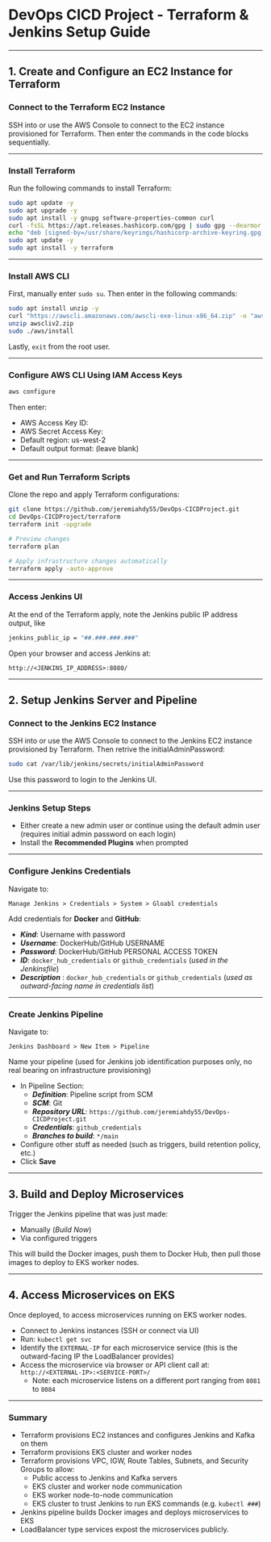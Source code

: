 # DevOps CICD Project - Terraform & Jenkins Setup Guide

---

## 1. Create and Configure an EC2 Instance for Terraform

### Connect to the Terraform EC2 Instance

SSH into or use the AWS Console to connect to the EC2 instance provisioned for Terraform. Then enter the commands in the code blocks sequentially.

---

### Install Terraform

Run the following commands to install Terraform:
```bash
sudo apt update -y
sudo apt upgrade -y
sudo apt install -y gnupg software-properties-common curl
curl -fsSL https://apt.releases.hashicorp.com/gpg | sudo gpg --dearmor -o /usr/share/keyrings/hashicorp-archive-keyring.gpg
echo "deb [signed-by=/usr/share/keyrings/hashicorp-archive-keyring.gpg] https://apt.releases.hashicorp.com $(lsb_release -cs) main" | sudo tee /etc/apt/sources.list.d/hashicorp.list
sudo apt update -y
sudo apt install -y terraform
```

---

### Install AWS CLI
First, manually enter `sudo su`. Then enter in the following commands:
```bash
sudo apt install unzip -y
curl "https://awscli.amazonaws.com/awscli-exe-linux-x86_64.zip" -o "awscliv2.zip"
unzip awscliv2.zip
sudo ./aws/install
```
Lastly, `exit` from the root user.

---

### Configure AWS CLI Using IAM Access Keys

```bash
aws configure
```
Then enter:
- AWS Access Key ID: <ENTER YOUR ACCESS KEY HERE>
- AWS Secret Access Key: <ENTER YOUR SECRET KEY HERE>
- Default region: us-west-2
- Default output format: (leave blank)

---

### Get and Run Terraform Scripts
Clone the repo and apply Terraform configurations:
```bash
git clone https://github.com/jeremiahdy55/DevOps-CICDProject.git
cd DevOps-CICDProject/terraform
terraform init -upgrade

# Preview changes
terraform plan

# Apply infrastructure changes automatically
terraform apply -auto-approve
```

---

### Access Jenkins UI

At the end of the Terraform apply, note the Jenkins public IP address output, like
```bash
jenkins_public_ip = "##.###.###.###"
```
Open your browser and access Jenkins at:
```
http://<JENKINS_IP_ADDRESS>:8080/
```

---

## 2. Setup Jenkins Server and Pipeline

### Connect to the Jenkins EC2 Instance

SSH into or use the AWS Console to connect to the Jenkins EC2 instance provisioned by Terraform. Then retrive the initialAdminPassword:
```bash
sudo cat /var/lib/jenkins/secrets/initialAdminPassword
```
Use this password to login to the Jenkins UI.

---

### Jenkins Setup Steps

- Either create a new admin user or continue using the default admin user (requires initial admin password on each login)
- Install the **Recommended Plugins** when prompted

---

### Configure Jenkins Credentials

Navigate to:
```
Manage Jenkins > Credentials > System > Gloabl credentials
```
Add credentials for **Docker** and **GitHub**:
- ***Kind***: Username with password
- ***Username***: DockerHub/GitHub USERNAME
- ***Password***: DockerHub/GitHub PERSONAL ACCESS TOKEN
- ***ID***: `docker_hub_credentials` or `github_credentials` (*used in the Jenkinsfile*)
- ***Description*** : `docker_hub_credentials` or `github_credentials` (*used as outward-facing name in credentials list*)

---

### Create Jenkins Pipeline

Navigate to:
```
Jenkins Dashboard > New Item > Pipeline
```
Name your pipeline (used for Jenkins job identification purposes only, no real bearing on infrastructure provisioning)
- In Pipeline Section:
  - ***Definition***: Pipeline script from SCM
  - ***SCM***: Git
  - ***Repository URL***: `https://github.com/jeremiahdy55/DevOps-CICDProject.git`
  - ***Credentials***: `github_credentials`
  - ***Branches to build***: `*/main`
- Configure other stuff as needed (such as triggers, build retention policy, etc.)
- Click **Save**

---

## 3. Build and Deploy Microservices

Trigger the Jenkins pipeline that was just made:
- Manually (*Build Now*)
- Via configured triggers

This will build the Docker images, push them to Docker Hub, then pull those images to deploy to EKS worker nodes.

---

## 4. Access Microservices on EKS

Once deployed, to access microservices running on EKS worker nodes.
- Connect to Jenkins instances (SSH or connect via UI)
- Run: `kubectl get svc`
- Identify the `EXTERNAL-IP` for each microservice service (this is the outward-facing IP the LoadBalancer provides)
- Access the microservice via browser or API client call at: `http://<EXTERNAL-IP>:<SERVICE-PORT>/`
  - Note: each microservice listens on a different port ranging from `8081` to `8084`

---

### Summary

- Terraform provisions EC2 instances and configures Jenkins and Kafka on them
- Terraform provisions EKS cluster and worker nodes
- Terraform provisions VPC, IGW, Route Tables, Subnets, and Security Groups to allow:
  - Public access to Jenkins and Kafka servers
  - EKS cluster and worker node communication
  - EKS worker node-to-node communication
  - EKS cluster to trust Jenkins to run EKS commands (e.g. `kubectl ###`)
- Jenkins pipeline builds Docker images and deploys microservices to EKS
- LoadBalancer type services expost the microservices publicly.